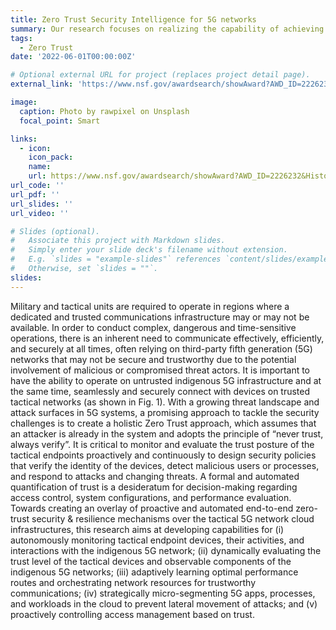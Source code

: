 ```yaml
---
title: Zero Trust Security Intelligence for 5G networks
summary: Our research focuses on realizing the capability of achieving trusted communications over untrusted and potentially compromised 5G networks by using Zero Trust principles.
tags:
  - Zero Trust
date: '2022-06-01T00:00:00Z'

# Optional external URL for project (replaces project detail page).
external_link: 'https://www.nsf.gov/awardsearch/showAward?AWD_ID=2226232&HistoricalAwards=false'

image:
  caption: Photo by rawpixel on Unsplash
  focal_point: Smart

links:
  - icon:
    icon_pack:
    name:
    url: https://www.nsf.gov/awardsearch/showAward?AWD_ID=2226232&HistoricalAwards=false
url_code: ''
url_pdf: ''
url_slides: ''
url_video: ''

# Slides (optional).
#   Associate this project with Markdown slides.
#   Simply enter your slide deck's filename without extension.
#   E.g. `slides = "example-slides"` references `content/slides/example-slides.md`.
#   Otherwise, set `slides = ""`.
slides:
---
```


Military and tactical units are required to operate in regions where a dedicated and trusted communications infrastructure may or may not be available. In order to conduct complex, dangerous and time-sensitive operations, there is an inherent need to communicate effectively, efficiently, and securely at all times, often relying on third-party fifth generation (5G) networks that may not be secure and trustworthy due to the potential involvement of malicious or compromised threat actors. It is important to have the ability to operate
on untrusted indigenous 5G infrastructure and at the same time, seamlessly and securely connect with devices on trusted tactical networks (as shown in Fig. 1). With a growing threat landscape and attack surfaces in 5G systems, a promising approach to tackle the security challenges is to create a holistic Zero Trust approach, which assumes that an attacker is already in the system and adopts the principle of “never trust, always verify”. It is critical to monitor and evaluate the trust posture of the tactical endpoints proactively and continuously to design security policies that verify the identity of the devices, detect malicious users or processes, and respond to attacks and changing threats. A formal and automated quantification of trust is a desideratum for decision-making regarding access control, system configurations, and performance evaluation. Towards creating an overlay of proactive and automated end-to-end zero-trust security & resilience mechanisms over the tactical 5G network cloud infrastructures, this research aims at developing capabilities for (i) autonomously monitoring tactical endpoint devices, their activities, and interactions with the indigenous 5G network; (ii) dynamically evaluating the trust level of the tactical devices and observable components of the indigenous 5G networks; (iii) adaptively learning optimal performance routes and orchestrating network resources for trustworthy communications; (iv) strategically micro-segmenting 5G apps, processes, and workloads in the cloud to prevent lateral movement of attacks; and (v) proactively controlling access management based on trust.

